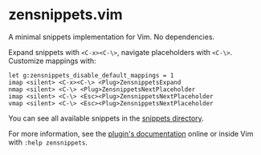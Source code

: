 # zensnippets.vim
A minimal snippets implementation for Vim. No dependencies.

Expand snippets with `<C-x><C-\>`, navigate placeholders with `<C-\>`.
Customize mappings with:

```
let g:zensnippets_disable_default_mappings = 1
imap <silent> <C-x><C-\> <Plug>ZensnippetsExpand
nmap <silent> <C-\> <Plug>ZensnippetsNextPlaceholder
imap <silent> <C-\> <Esc><Plug>ZensnippetsNextPlaceholder
vmap <silent> <C-\> <Esc><Plug>ZensnippetsNextPlaceholder
```

You can see all available snippets in the [snippets directory](snippets).

For more information, see the [plugin's documentation](doc/zensnippets.txt)
online or inside Vim with `:help zensnippets`.
